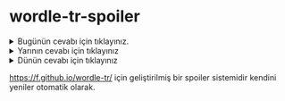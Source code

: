 # wordle-tr-spoiler

<details>
  <summary>Bugünün cevabı için tıklayınız.</summary>
  <br>
    <b> fevri </b>
</details>

<details>
  <summary>Yarının cevabı için tıklayınız</summary>
  <br>
   <b> nonoş </b>
</details>

<details>
  <summary>Dünün cevabı için tıklayınız </summary>
  <br>
  <b> skink </b>
</details>

https://f.github.io/wordle-tr/ için geliştirilmiş bir spoiler sistemidir kendini yeniler otomatik olarak.

